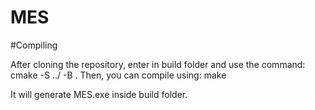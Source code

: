 # MES

#Compiling

After cloning the repository, enter in build folder and use the command: cmake -S ../ -B .
Then, you can compile using: make

It will generate MES.exe inside build folder.
